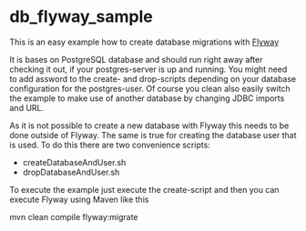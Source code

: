 # db_flyway_sample

This is an easy example how to create database migrations with [Flyway](http://flywaydb.org/)

It is bases on PostgreSQL database and should run right away after checking it out,
if your postgres-server is up and running. You might need to add assword to the
create- and drop-scripts depending on your database configuration for the postgres-user.
Of course you clean also easily switch the example to make use of another database by
changing JDBC imports and URL.

As it is not possible to create a new database with Flyway this needs to be done
outside of Flyway. The same is true for creating the database user that is used.
To do this there are two convenience scripts:
* createDatabaseAndUser.sh
* dropDatabaseAndUser.sh

To execute the example just execute the create-script and then you can execute
Flyway using Maven like this

mvn clean compile flyway:migrate

